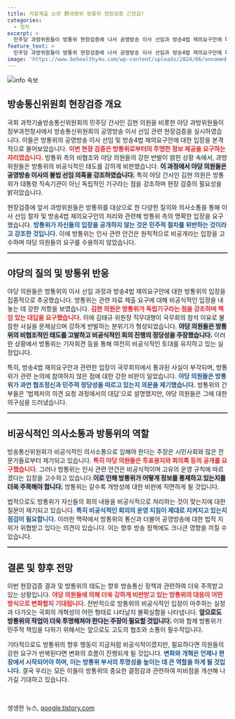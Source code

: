 ```yaml
---
title: 자료제출 논란 野과방위 방통위 현장검증 긴장감!
categories:
  - 정치
excerpt: >
  민주당 과방위원들이 방통위 현장검증에 나서 공영방송 이사 선임과 방송4법 재의요구안에 대한 강력한 추궁을 시작했습니다. 이날 방통위는 비공식적 발표만을 유지하며 의원들의 요구를 묵살하는 모습이 포착되어 후폭풍이 예상됩니다.
feature_text: >
  민주당 과방위원들이 방통위 현장검증에 나서 공영방송 이사 선임과 방송4법 재의요구안에 대한 강력한 추궁을 시작했습니다. 이날 방통위는 비공식적 발표만을 유지하며 의원들의 요구를 묵살하는 모습이 포착되어 후폭풍이 예상됩니다.
image: 'https://www.behealthy4u.com/wp-content/uploads/2024/06/unnamed-file.png'
---
```


<p><img src="https://www.behealthy4u.com/wp-content/uploads/2024/06/unnamed-file.png" alt="info 속보" /></p>

<h2 data-ke-size="size26">방송통신위원회 현장검증 개요</h2>

<p data-ke-size="size16">국회 과학기술방송통신위원회의 민주당 간사인 김현 의원을 비롯한 야당 과방위원들이 정부과천청사에서 방송통신위원회의 공영방송 이사 선임 관련 현장검증을 실시하였습니다. 이들은 방통위의 공영방송 이사 선임 및 방송4법 재의요구안에 대한 입장을 본격적으로 물어보았습니다. <b><span style="color: #ee2323;">이번 현장 검증은 방통위로부터의 투명한 정보 제공을 요구하는 자리였습니다.</span></b> 방통위 측의 비협조와 야당 의원들의 강한 반발이 얽힌 상황 속에서, 과방위원들은 방통위의 비공식적인 태도를 강하게 비판했습니다. <b><span style="background-color: #21538527;">이 과정에서 야당 의원들은 공영방송 이사의 불법 선임 의혹을 강조하였습니다.</span></b> 특히 야당 간사인 김현 의원은 방통위가 대통령 직속기관이 아닌 독립적인 기구라는 점을 강조하며 현장 검증의 필요성을 밝히았습니다.</p>

<p data-ke-size="size16">현장검증에 앞서 과방위원들은 방통위를 대상으로 한 다양한 질의와 의사소통을 통해 이사 선임 절차 및 방송4법 재의요구안의 처리와 관련해 방통위 측의 명확한 입장을 요구했습니다. <b><span style="color: #1a5490;">방통위가 자신들의 입장을 공개하지 않는 것은 민주적 절차를 위반하는 것이라고 강조한 것입니다.</span></b> 이에 방통위는 인사 관련 안건은 원칙적으로 비공개라는 입장을 고수하며 야당 의원들의 요구를 수용하지 않았습니다.</p>

<hr style="height: 2px; background-color: #333;"/>

<h2 data-ke-size="size26">야당의 질의 및 방통위 반응</h2>

<p data-ke-size="size16">야당 의원들은 방통위의 이사 선임 과정과 방송4법 재의요구안에 대한 방통위의 입장을 집중적으로 추궁했습니다. 방통위는 관련 자료 제출 요구에 대해 비공식적인 입장을 내놓는 데 강한 저항을 보였습니다. <b><span style="color: #ee2323;">김현 의원은 방통위가 독립기구라는 점을 강조하며 책임 있는 대답을 요구했습니다.</span></b> 이에 김태규 위원장 직무대행이 국무회의 참석 이유로 불참한 사실을 문제삼으며 강하게 반발하는 분위기가 형성되었습니다. <b><span style="background-color: #21538527;">야당 의원들은 방통위의 비협조적인 태도를 고발하고 비공식적인 회의 진행의 정당성을 주장했습니다.</span></b> 이러한 상황에서 방통위는 기자회견 등을 통해 여전히 비공식적인 토대를 유지하고 있는 실정입니다.</p>

<p data-ke-size="size16">특히, 방송4법 재의요구안과 관련한 입장이 국무회의에서 통과된 사실이 부각되며, 방통위가 관련 논의에 참여하지 않은 점에 대한 강한 비판이 일었습니다. <b><span style="color: #1a5490;">야당 의원들은 방통위가 과연 협조정신과 민주적 정당성을 따르고 있는지 의문을 제기했습니다.</span></b> 방통위의 간부들은 '법제처의 의견 요청 과정에서의 대답'으로 설명했지만, 야당 의원들은 그에 대한 의구심을 드러냈습니다.</p>

<hr style="height: 2px; background-color: #333;"/>

<h2 data-ke-size="size26">비공식적인 의사소통과 방통위의 역할</h2>

<p data-ke-size="size16">방송통신위원회가 비공식적인 의사소통으로 임해야 한다는 주장은 시민사회와 많은 전문가들로부터 제기되고 있습니다. <b><span style="color: #ee2323;">특히 야당 의원들은 투표용지와 회의록 등의 공개를 요구했습니다.</span></b> 그러나 방통위는 인사 관련 안건은 비공식적이며 고유의 운영 규칙에 따르겠다는 입장을 고수하고 있습니다.<b><span style="background-color: #21538527;">이로 인해 방통위가 어떻게 정보를 통제하고 있는지를 더욱 주목해야 합니다.</span></b> 방통위는 갈수록 개방성에 대한 비판에 직면하게 될 것입니다.</p>

<p data-ke-size="size16">법적으로도 방통위가 자신들의 회의 내용을 비공식적으로 처리하는 것이 맞는지에 대한 질문이 제기되고 있습니다. <b><span style="color: #1a5490;">특히 비공식적인 회의의 운영 지침이 제대로 지켜지고 있는지 점검이 필요합니다.</span></b> 이러한 맥락에서 방통위의 통신과 더불어 공영방송에 대한 법적 지위가 위협받고 있다는 의견이 있습니다. 이는 향후 방송 정책에도 크나큰 영향을 끼칠 수 있습니다.</p>

<hr style="height: 2px; background-color: #333;"/>

<h2 data-ke-size="size26">결론 및 향후 전망</h2>

<p data-ke-size="size16">이번 현장검증 결과 및 방통위의 태도는 향후 방송통신 정책과 관련하여 더욱 주목받고 있는 상황입니다. <b><span style="color: #ee2323;">야당 의원들에 의해 더욱 강하게 비판받고 있는 방통위의 대응이 어떤 방식으로 변화할지 기대됩니다.</span></b> 전반적으로 방통위의 비공식적인 입장이 마주하는 실정과 다가오는 국회의 개혁성이 어떤 형태로 나타날지 불확실함을 나타냅니다. <b><span style="background-color: #21538527;">앞으로도 방통위의 작업이 더욱 투명해져야 한다는 주장이 필요할 것입니다.</span></b> 이와 함께 방통위가 민주적 책임을 다하기 위해서는 앞으로도 고도의 협조와 소통이 필수적입니다.</p>

<p data-ke-size="size16">기타적으로도 방통위의 향후 행동이 지금처럼 비공식적이겠지만, 필요하다면 의원들의 강한 요구가 반복된다면 변화의 흐름이 진행되게 될 것입니다. <b><span style="color: #1a5490;">변화와 개혁은 언제나 현장에서 시작되어야 하며, 이는 방통위 부서의 투명성을 높이는 데 큰 역할을 하게 될 것입니다.</span></b> 결국 우리는 모든 이들이 방통위의 중요한 결정감과 관련하여 미비점을 개선해 나가길 기대하고 있습니다.</p>

<p data-ke-size="size16">&nbsp;</p>
생생한 뉴스, <a href="https://qoogle.tistory.com" rel="dofollow">qoogle.tistory.com</a>


